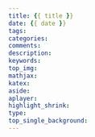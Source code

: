 ```yaml
---
title: {{ title }}
date: {{ date }}
tags:
categories:
comments:
description:
keywords:
top_img:
mathjax:
katex:
aside:
aplayer:
highlight_shrink:
type:
top_single_background:
---
```

